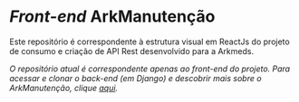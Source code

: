 # _Front-end_ ArkManutenção

Este repositório é correspondente à estrutura visual em ReactJs do projeto de consumo e criação de API Rest desenvolvido para a Arkmeds. 

_O repositório atual é correspondente apenas ao _front-end_ do projeto. Para acessar e clonar o _back-end_ (em Django) e descobrir mais sobre o ArkManutenção, clique [aqui](https://github.com/jpmairinque/ark.django2)._



